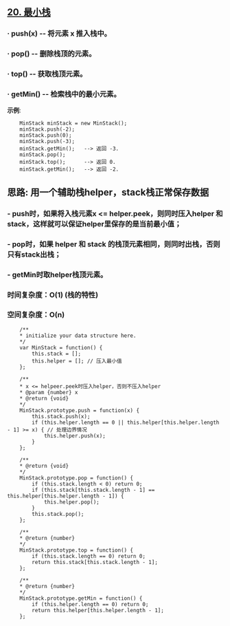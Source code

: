 ## [20. 最小栈](https://leetcode-cn.com/problems/min-stack/)
### · push(x) -- 将元素 x 推入栈中。
### · pop() -- 删除栈顶的元素。
### · top() -- 获取栈顶元素。
### · getMin() -- 检索栈中的最小元素。

**示例**:
```
    MinStack minStack = new MinStack();
    minStack.push(-2);
    minStack.push(0);
    minStack.push(-3);
    minStack.getMin();   --> 返回 -3.
    minStack.pop();
    minStack.top();      --> 返回 0.
    minStack.getMin();   --> 返回 -2.
```

## 思路: 用一个辅助栈helper，stack栈正常保存数据
### - push时，如果将入栈元素x <= helper.peek，则同时压入helper 和 stack，这样就可以保证helper里保存的是当前最小值；
### - pop时，如果 helper 和 stack 的栈顶元素相同，则同时出栈，否则只有stack出栈；
### - getMin时取helper栈顶元素。
### 时间复杂度：O(1) (栈的特性)
### 空间复杂度：O(n) 

```
    /**
    * initialize your data structure here.
    */
    var MinStack = function() {
        this.stack = [];
        this.helper = []; // 压入最小值
    };

    /** 
    * x <= helpeer.peek时压入helper，否则不压入helper
    * @param {number} x
    * @return {void}
    */
    MinStack.prototype.push = function(x) {
        this.stack.push(x);
        if (this.helper.length == 0 || this.helper[this.helper.length - 1] >= x) { // 处理边界情况
            this.helper.push(x);
        }
    };

    /**
    * @return {void}
    */
    MinStack.prototype.pop = function() {
        if (this.stack.length < 0) return 0;
        if (this.stack[this.stack.length - 1] == this.helper[this.helper.length - 1]) {
            this.helper.pop();
        }
        this.stack.pop();
    };

    /**
    * @return {number}
    */
    MinStack.prototype.top = function() {
        if (this.stack.length == 0) return 0;
        return this.stack[this.stack.length - 1];
    };

    /**
    * @return {number}
    */
    MinStack.prototype.getMin = function() {
        if (this.helper.length == 0) return 0;
        return this.helper[this.helper.length - 1];
    };
```